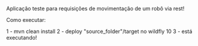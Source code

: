 Aplicação teste para requisições de movimentação de um robô via rest!

Como executar:

1 - mvn clean install
2 - deploy "source_folder"/target no wildfly 10
3 - está executando!
